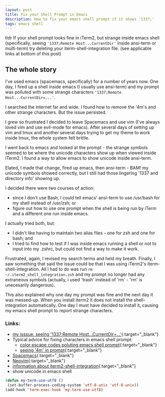 ```yaml
---
layout: post
title: Fix your Shell Prompt in Emacs
description: How to fix your emacs shell prompt if it shows '1337;'
tags: emacs shell
---
```

tldr
If your shell prompt looks fine in iTerm2, but strange inside emacs shell (specifically, seeing `'1337;Remote Host...CurrentDir'` inside ansi-term or multi-term) try deleting your iterm-shell-integration file.
(see applicable links at bottom of this post)

## The whole story

I've used emacs (spacemacs, specifically) for a number of years now. One day, I fired up a shell inside emacs (I usually use ansi-term) and my prompt was polluted with some strange characters `'1337;Remote Host...CurrentDir=...'`.

I searched the internet far and wide.
I found how to remove the '4m's and other strange characters. But the issue persisted.

I grew so frustrated I decided to leave Spacemacs and use vim (I've always loved vim and use evil-mode for emacs). After several days of setting up vim and tmux and another several days trying to get my theme to work inside tmux, the whole system felt brittle.

I went back to emacs and looked at the prompt - the strange symbols seemed to be where the unicode characters show up when viewed inside iTerm2. I found a way to allow emacs to show unicode inside ansi-term.

Elated, I made that change, fired up emacs, then ansi-term - BAM! my unicode symbols showed correctly, but I still had those lingering '1337 and directory info' showing up.

I decided there were two courses of action:
 - since I don't use Bash, I could tell emacs' ansi-term to use /usr/bash for my shell instead of /usr/zsh; or
 - figure out how to use one prompt when the shell is being run by iTerm and a different one run inside emacs.

I actually tried both, but:
 - I didn't like having to maintain two alias files - one for zsh and one for bash; and
 - I tried to find how to test if I was inside emacs running a shell or not to input into my .zshrc, but could not find a way to make it work.

Frustrated, again, I revised my search terms and held my breath. Finally, I saw something that said the issue could be that I was using iTerm2's iterm-shell-integration. All I had to do was run `rm ~/.iterm2_shell_integration.zsh` and my prompt no longer had any extraneous symbols (actually, i used 'trash' instead of 'rm' - 'rm' is unecesarily dangerous).

This also explained why one day my prompt was fine and the next day it was messed-up. When you install iterm2 it does not install the shell-integration automatically. One day I must have decided to install it, causing my emacs shell prompt to report strange characters.


### Links:
 - [my isssue: seeing '1337;Remote Host...CurrentDir=...'](https://redd.it/5p3njk){:target="_blank"}
 - Typical advice for fixing characters in emacs shell prompt:
   - [color escape codes poluting emacs shell prompt](http://www.joshstaiger.org/archives/2005/07/fixing_garbage.html){:target="_blank"}
   - [seeing '4m' in prompt](https://stackoverflow.com/questions/8918910/weird-character-zsh-in-emacs-terminal){:target="_blank"}
 - [Spacemacs](http://spacemacs.org){:target="_blank"}
 - [Neovim](https://neovim.io){:target="_blank"}
 - [information about iterm2-shell-integration](https://www.iterm2.com/documentation-shell-integration.html){:target="_blank"}
 - show unicode in emacs shell
 ```lisp
(defun my-term-use-utf8 ()
  (set-buffer-process-coding-system 'utf-8-unix 'utf-8-unix))
(add-hook 'term-exec-hook 'my-term-use-utf8)
